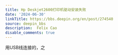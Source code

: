 ```yaml
---
title: Hp Deskjet2600打印机驱动安装失败
date: '2024-06-30'
linkTitle: https://bbs.deepin.org/en/post/274540
source: deepin_bbs
description:  Felix Cao 
disable_comments: true
---
```

用USB线连接的，之
